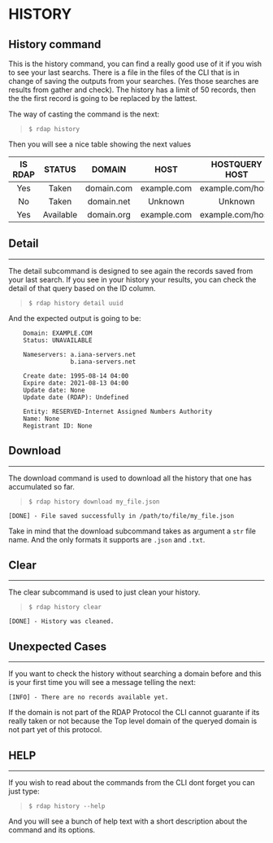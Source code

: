 # HISTORY

## History command
This is the history command, you can find a really good use of it if you wish to see your last searchs.
There is a file in the files of the CLI that is in change of saving the outputs from your searches.  (Yes those searches are results from gather and check).
The history has a limit of 50 records, then the the first record is going to be replaced by the lattest.

The way of casting the command is the next:

> `$ rdap history`

Then you will see a nice table showing the next values

|IS RDAP |  STATUS  | DOMAIN |    HOST    |   HOSTQUERY HOST  |  ID  |TIMESTAMP |
|:-----: |:--------:|:------:|:----------:|:-----------------:|:----:|:--------:|
|Yes     | Taken    |domain.com|example.com | example.com/host/ | uuid | datetime |
|No      | Taken    |domain.net|Unknown     | Unknown           | uuid | datetime |
|Yes     | Available|domain.org|example.com | example.com/host/ | uuid | datetime |

## Detail
--------------------------------------------------------

The detail subcommand is designed to see again the records saved from your last search. If you see in your history your results, you can check the detail of that query based on the ID column.

> `$ rdap history detail uuid`

And the expected output is going to be:

        Domain: EXAMPLE.COM
        Status: UNAVAILABLE

        Nameservers: a.iana-servers.net
                     b.iana-servers.net

        Create date: 1995-08-14 04:00
        Expire date: 2021-08-13 04:00
        Update date: None
        Update date (RDAP): Undefined

        Entity: RESERVED-Internet Assigned Numbers Authority
        Name: None
        Registrant ID: None


## Download
--------------------------------------------------------

The download command is used to download all the history that one has accumulated so far.

> `$ rdap history download my_file.json`

    [DONE] - File saved successfully in /path/to/file/my_file.json

Take in mind that the download subcommand takes as argument a `str` file name. And the only formats it supports are `.json` and `.txt`.


## Clear
--------------------------------------------------------

The clear subcommand is used to just clean your history.

> `$ rdap history clear`

    [DONE] - History was cleaned.


## Unexpected Cases
--------------------------------------------------------

If you want to check the history without searching a domain before and this is your first time you will see a message telling the next:

    [INFO] - There are no records available yet.


If the domain is not part of the RDAP Protocol the CLI cannot guarante if its really taken or not because the Top level domain of the queryed domain is not part yet of this protocol.


## HELP
--------------------------------------------------------
If you wish to read about the commands from the CLI dont forget you can just type:

> `$ rdap history --help`

And you will see a bunch of help text with a short description about the command and its options.
